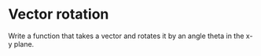 # Vector rotation
Write a function that takes a vector and rotates it by an angle theta in the x-y plane.
